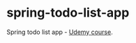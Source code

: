 # spring-todo-list-app

Spring todo list app - [Udemy course](https://www.udemy.com/course/java-ambitny-start).
